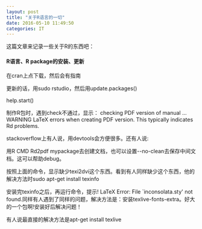 ```yaml
---
layout: post
title: "关于R语言的一切"
date: 2016-05-10 11:49:50
categories: IT
---
```



这篇文章来记录一些关于R的东西吧：

#### R语言、R package的安装、更新

在cran上点下载，然后会有指南

更新的话，用sudo rstudio，然后用update.packages()


help.start()


制作R包时，遇到check不通过，显示：
checking PDF version of manual ... WARNING
LaTeX errors when creating PDF version.
This typically indicates Rd problems.

stackoverflow上有人说，用devtools会方便很多。还有人说:

用R CMD Rd2pdf mypackage去创建文档，也可以设置--no-clean去保存中间文档。这可以帮助debug。

按照上面的命令，显示缺少texi2dvi这个东西。看到有人同样缺少这个东西，他的解决方法时sudo apt-get install texinfo

安装完texinfo之后，再运行命令，提示! LaTeX Error: File `inconsolata.sty' not found.同样有人遇到了同样的问题，解决方法是：安装texlive-fonts-extra。好大的一个包啊!安装好后解决问题！


有人说最直接的解决方法是apt-get install texlive

